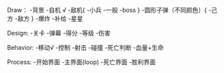Draw：
-背景
-自机 √
-敌机{
  -小兵
  -一般
  -boss
 }
-圆形子弹（不同颜色）{
  -己方
  -敌方
 }
-爆炸
-补给
-星星

Design:
-关卡
-弹幕
-得分
-等级
-伤害

Behavior:
-移动√
-控制
-射击
-碰撞
-死亡判断
-血量+生命

Process:
-开始界面
-主界面(loop)
-死亡界面
-胜利界面
